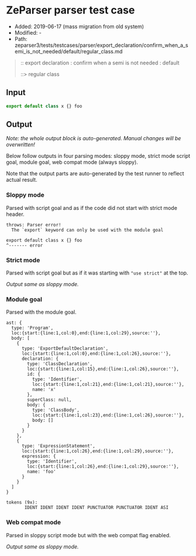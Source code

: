 # ZeParser parser test case

- Added: 2019-06-17 (mass migration from old system)
- Modified: -
- Path: zeparser3/tests/testcases/parser/export_declaration/confirm_when_a_semi_is_not_needed/default/regular_class.md

> :: export declaration : confirm when a semi is not needed : default
>
> ::> regular class

## Input

`````js
export default class x {} foo
`````

## Output

_Note: the whole output block is auto-generated. Manual changes will be overwritten!_

Below follow outputs in four parsing modes: sloppy mode, strict mode script goal, module goal, web compat mode (always sloppy).

Note that the output parts are auto-generated by the test runner to reflect actual result.

### Sloppy mode

Parsed with script goal and as if the code did not start with strict mode header.

`````
throws: Parser error!
  The `export` keyword can only be used with the module goal

export default class x {} foo
^------- error
`````

### Strict mode

Parsed with script goal but as if it was starting with `"use strict"` at the top.

_Output same as sloppy mode._

### Module goal

Parsed with the module goal.

`````
ast: {
  type: 'Program',
  loc:{start:{line:1,col:0},end:{line:1,col:29},source:''},
  body: [
    {
      type: 'ExportDefaultDeclaration',
      loc:{start:{line:1,col:0},end:{line:1,col:26},source:''},
      declaration: {
        type: 'ClassDeclaration',
        loc:{start:{line:1,col:15},end:{line:1,col:26},source:''},
        id: {
          type: 'Identifier',
          loc:{start:{line:1,col:21},end:{line:1,col:21},source:''},
          name: 'x'
        },
        superClass: null,
        body: {
          type: 'ClassBody',
          loc:{start:{line:1,col:23},end:{line:1,col:26},source:''},
          body: []
        }
      }
    },
    {
      type: 'ExpressionStatement',
      loc:{start:{line:1,col:26},end:{line:1,col:29},source:''},
      expression: {
        type: 'Identifier',
        loc:{start:{line:1,col:26},end:{line:1,col:29},source:''},
        name: 'foo'
      }
    }
  ]
}

tokens (9x):
       IDENT IDENT IDENT IDENT PUNCTUATOR PUNCTUATOR IDENT ASI
`````


### Web compat mode

Parsed in sloppy script mode but with the web compat flag enabled.

_Output same as sloppy mode._
